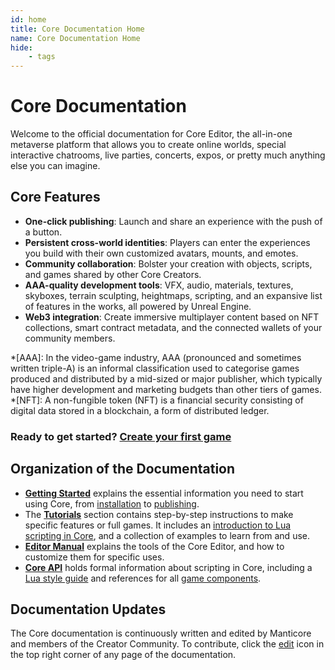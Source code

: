 ```yaml
---
id: home
title: Core Documentation Home
name: Core Documentation Home
hide:
    - tags
---
```


# Core Documentation

Welcome to the official documentation for Core Editor, the all-in-one metaverse platform that allows you to create online worlds, special interactive chatrooms, live parties, concerts, expos, or pretty much anything else you can imagine.

## Core Features
<!-- vale Google.Acronyms = NO -->
- **One-click publishing**: Launch and share an experience with the push of a button.
- **Persistent cross-world identities**: Players can enter the experiences you build with their own customized avatars, mounts, and emotes.
- **Community collaboration**: Bolster your creation with objects, scripts, and games shared by other Core Creators.
- **AAA-quality development tools**: VFX, audio, materials, textures, skyboxes, terrain sculpting, heightmaps, scripting, and an expansive list of features in the works, all powered by Unreal Engine.
- **Web3 integration**: Create immersive multiplayer content based on NFT collections, smart contract metadata, and the connected wallets of your community members.

*[AAA]: In the video-game industry, AAA (pronounced and sometimes written triple-A) is an informal classification used to categorise games produced and distributed by a mid-sized or major publisher, which typically have higher development and marketing budgets than other tiers of games.
*[NFT]: A non-fungible token (NFT) is a financial security consisting of digital data stored in a blockchain, a form of distributed ledger.

<!-- vale Google.Acronyms = YES -->

### Ready to get started? [Create your first game](getting_started/start.md)

## Organization of the Documentation

- [**Getting Started**](getting_started/editor_intro.md) explains the essential information you need to start using Core, from [installation](getting_started/installing_core.md) to [publishing](getting_started/publishing.md).
- The [**Tutorials**](getting_started/installing_core.md) section contains step-by-step instructions to make specific features or full games. It includes an [introduction to Lua scripting in Core](tutorials/lua_basics_lightbulb.md), and a collection of examples to learn from and use.
- [**Editor Manual**](getting_started/editor_intro.md) explains the tools of the Core Editor, and how to customize them for specific uses.
- [**Core API**](api/index.md) holds formal information about scripting in Core, including a [Lua style guide](tutorials/lua_style_guide.md) and references for all [game components](api/components.md).

## Documentation Updates

The Core documentation is continuously written and edited by Manticore and members of the Creator Community. To contribute, click the <a href="#" title="Edit this page" class="md-icon">edit</a> icon in the top right corner of any page of the documentation.
